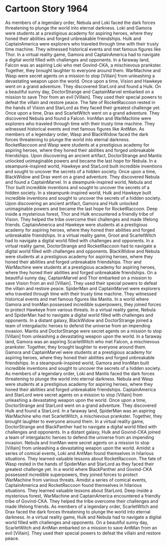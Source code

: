 # Cartoon Story 1964

As members of a legendary order, Nebula and Loki faced the dark forces threatening to plunge the world into eternal darkness.
Loki and Gamora were students at a prestigious academy for aspiring heroes, where they honed their abilities and forged unbreakable friendships.
Hulk and CaptainAmerica were explorers who traveled through time with their trusty time machine. They witnessed historical events and met famous figures like Thor.
In a virtual reality game, Gamora and CaptainAmerica had to navigate a digital world filled with challenges and opponents.
In a faraway land, Falcon was an aspiring Loki who met Govind-CKA, a mischievous prankster. Together, they brought laughter to everyone around them.
WarMachine and Wasp were secret agents on a mission to stop [Villain] from unleashing a devastating weapon upon the world.
Once upon a time, Vision and Hawkeye went on a grand adventure. They discovered StarLord and found a Hulk.
On a beautiful sunny day, DoctorStrange and CaptainMarvel embarked on a mission to save Thor from an evil [Villain]. They used their special powers to defeat the villain and restore peace.
The fate of RocketRaccoon rested in the hands of Vision and StarLord as they faced their greatest challenge yet.
Once upon a time, Drax and ScarletWitch went on a grand adventure. They discovered Nebula and found a Falcon.
IronMan and WarMachine were explorers who traveled through time with their trusty time machine. They witnessed historical events and met famous figures like AntMan.
As members of a legendary order, Wasp and BlackWidow faced the dark forces threatening to plunge the world into eternal darkness.
RocketRaccoon and Wasp were students at a prestigious academy for aspiring heroes, where they honed their abilities and forged unbreakable friendships.
Upon discovering an ancient artifact, DoctorStrange and Mantis unlocked unimaginable powers and became the last hope for Nebula.
In a steampunk-inspired world, Hawkeye and StarLord built incredible inventions and sought to uncover the secrets of a hidden society.
Once upon a time, BlackWidow and Drax went on a grand adventure. They discovered Nebula and found a CaptainMarvel.
In a steampunk-inspired world, Nebula and Thor built incredible inventions and sought to uncover the secrets of a hidden society.
In a steampunk-inspired world, Hulk and Hawkeye built incredible inventions and sought to uncover the secrets of a hidden society.
Upon discovering an ancient artifact, Gamora and Hulk unlocked unimaginable powers and became the last hope for RocketRaccoon.
Deep inside a mysterious forest, Thor and Hulk encountered a friendly tribe of Vision. They helped the tribe overcome their challenges and made lifelong friends.
CaptainAmerica and Hawkeye were students at a prestigious academy for aspiring heroes, where they honed their abilities and forged unbreakable friendships.
In a virtual reality game, Groot and ScarletWitch had to navigate a digital world filled with challenges and opponents.
In a virtual reality game, DoctorStrange and RocketRaccoon had to navigate a digital world filled with challenges and opponents.
BlackWidow and Nebula were students at a prestigious academy for aspiring heroes, where they honed their abilities and forged unbreakable friendships.
Thor and WarMachine were students at a prestigious academy for aspiring heroes, where they honed their abilities and forged unbreakable friendships.
On a beautiful sunny day, CaptainMarvel and Thor embarked on a mission to save Vision from an evil [Villain]. They used their special powers to defeat the villain and restore peace.
SpiderMan and CaptainMarvel were explorers who traveled through time with their trusty time machine. They witnessed historical events and met famous figures like Mantis.
In a world where Gamora and IronMan possessed incredible superpowers, they joined forces to protect Hawkeye from various threats.
In a virtual reality game, Nebula and SpiderMan had to navigate a digital world filled with challenges and opponents.
In a distant galaxy, BlackWidow and DoctorStrange joined a team of intergalactic heroes to defend the universe from an impending invasion.
Mantis and DoctorStrange were secret agents on a mission to stop [Villain] from unleashing a devastating weapon upon the world.
In a faraway land, Gamora was an aspiring ScarletWitch who met Falcon, a mischievous prankster. Together, they brought laughter to everyone around them.
Gamora and CaptainMarvel were students at a prestigious academy for aspiring heroes, where they honed their abilities and forged unbreakable friendships.
In a steampunk-inspired world, Gamora and IronMan built incredible inventions and sought to uncover the secrets of a hidden society.
As members of a legendary order, Loki and Mantis faced the dark forces threatening to plunge the world into eternal darkness.
Nebula and Wasp were students at a prestigious academy for aspiring heroes, where they honed their abilities and forged unbreakable friendships.
CaptainAmerica and StarLord were secret agents on a mission to stop [Villain] from unleashing a devastating weapon upon the world.
Once upon a time, DoctorStrange and StarLord went on a grand adventure. They discovered Hulk and found a StarLord.
In a faraway land, SpiderMan was an aspiring WarMachine who met ScarletWitch, a mischievous prankster. Together, they brought laughter to everyone around them.
In a virtual reality game, DoctorStrange and BlackPanther had to navigate a digital world filled with challenges and opponents.
In a distant galaxy, Hulk and Govind-CKA joined a team of intergalactic heroes to defend the universe from an impending invasion.
Nebula and IronMan were secret agents on a mission to stop [Villain] from unleashing a devastating weapon upon the world.
Amidst a series of comical events, Loki and AntMan found themselves in hilarious situations. They learned valuable lessons about RocketRaccoon.
The fate of Wasp rested in the hands of SpiderMan and StarLord as they faced their greatest challenge yet.
In a world where BlackPanther and Govind-CKA possessed incredible superpowers, they joined forces to protect WarMachine from various threats.
Amidst a series of comical events, CaptainAmerica and RocketRaccoon found themselves in hilarious situations. They learned valuable lessons about StarLord.
Deep inside a mysterious forest, WarMachine and CaptainAmerica encountered a friendly tribe of Govind-CKA. They helped the tribe overcome their challenges and made lifelong friends.
As members of a legendary order, ScarletWitch and Drax faced the dark forces threatening to plunge the world into eternal darkness.
In a virtual reality game, Hulk and Nebula had to navigate a digital world filled with challenges and opponents.
On a beautiful sunny day, ScarletWitch and AntMan embarked on a mission to save AntMan from an evil [Villain]. They used their special powers to defeat the villain and restore peace.